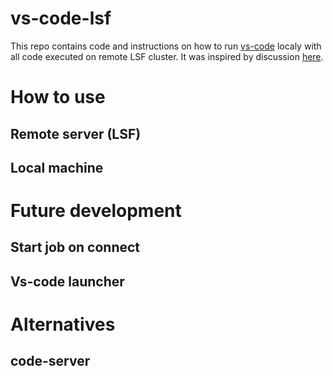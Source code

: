 # vs-code-lsf
This repo contains code and instructions on how to run [vs-code](https://code.visualstudio.com/) localy with all code executed on remote LSF cluster. It was inspired by discussion [here](https://github.com/microsoft/vscode-remote-release/issues/1722#issuecomment-1216040876).

# How to use
## Remote server (LSF)
## Local machine

# Future development
## Start job on connect
## Vs-code launcher

# Alternatives
## code-server 
